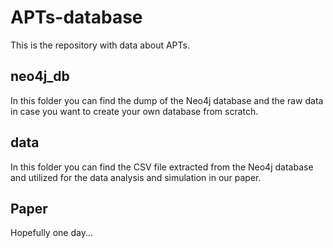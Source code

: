 # APTs-database
This is the repository with data about APTs.

## neo4j_db
In this folder you can find the dump of the Neo4j database and the raw data in case you want to create your own database from scratch.

## data
In this folder you can find the CSV file extracted from the Neo4j database and utilized for the data analysis and simulation in our paper.

## Paper
Hopefully one day...
